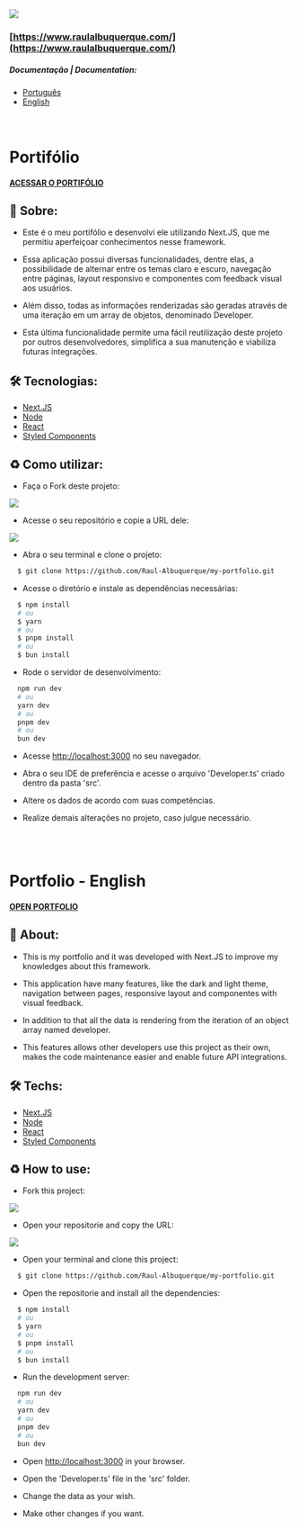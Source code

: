 <img src="https://servidor-estatico-eight-murex.vercel.app/portifolio.png" />

### [https://www.raulalbuquerque.com/](https://www.raulalbuquerque.com/)

##### Documentação | Documentation:
- <a href="#portifólio">Português</a>
- <a href="#portfolio---english">English</a>
<br><br><br>
# Portifólio

#### [ACESSAR O PORTIFÓLIO](https://www.raulalbuquerque.com/)

## 💬 Sobre:
* Este é o meu portifólio e desenvolvi ele utilizando Next.JS, que me permitiu aperfeiçoar conhecimentos nesse framework. 

* Essa aplicação possui diversas funcionalidades, dentre elas, a possibilidade de alternar entre os temas claro e escuro, navegação entre páginas, layout responsivo e componentes com feedback visual aos usuários.

* Além disso, todas as informações renderizadas são geradas através de uma iteração em um array de objetos, denominado Developer.

* Esta última funcionalidade permite uma fácil reutilização deste projeto por outros desenvolvedores, simplifica a sua manutenção e viabiliza futuras integrações.

## 🛠️ Tecnologias:
* [Next.JS](https://nextjs.org/)
* [Node](https://nodejs.org/en)
* [React](https://react.dev/)
* [Styled Components](https://styled-components.com/)

## ♻️ Como utilizar:
* Faça o Fork deste projeto:

<img src="https://servidor-estatico-eight-murex.vercel.app/fork.jpg" />

* Acesse o seu repositório e copie a URL dele:

<img src="https://servidor-estatico-eight-murex.vercel.app/clone.jpg" />

* Abra o seu terminal e clone o projeto:
```bash
  $ git clone https://github.com/Raul-Albuquerque/my-portfolio.git
```

* Acesse o diretório e instale as dependências necessárias:
```bash
  $ npm install 
  # ou
  $ yarn
  # ou
  $ pnpm install
  # ou
  $ bun install
```

* Rode o servidor de desenvolvimento:
```bash
  npm run dev
  # ou
  yarn dev
  # ou
  pnpm dev
  # ou
  bun dev
```

* Acesse [http://localhost:3000](http://localhost:3000) no seu navegador.

* Abra o seu IDE de preferência e acesse o arquivo 'Developer.ts' criado dentro da pasta 'src'.

* Altere os dados de acordo com suas competências.

* Realize demais alterações no projeto, caso julgue necessário.

<br/>
<br/>

# Portfolio - English

#### [OPEN PORTFOLIO](https://www.raulalbuquerque.com/)

## 💬 About:
* This is my portfolio and it was developed with Next.JS to improve my knowledges about this framework.

* This application have many features, like the dark and light theme, navigation between pages, responsive layout and componentes with visual feedback.

* In addition to that all the data is rendering from the iteration of an object array named developer.

* This features allows other developers use this project as their own, makes the code maintenance easier and enable future API integrations.


## 🛠️ Techs:
* [Next.JS](https://nextjs.org/)
* [Node](https://nodejs.org/en)
* [React](https://react.dev/)
* [Styled Components](https://styled-components.com/)

## ♻️ How to use:
* Fork this project:

<img src="https://servidor-estatico-eight-murex.vercel.app/fork.jpg" />

* Open your repositorie and copy the URL:

<img src="https://servidor-estatico-eight-murex.vercel.app/clone.jpg" />

* Open your terminal and clone this project:
```bash
  $ git clone https://github.com/Raul-Albuquerque/my-portfolio.git
```

* Open the repositorie and install all the dependencies:
```bash
  $ npm install 
  # ou
  $ yarn
  # ou
  $ pnpm install
  # ou
  $ bun install
```

* Run the development server:
```bash
  npm run dev
  # ou
  yarn dev
  # ou
  pnpm dev
  # ou
  bun dev
```

* Open [http://localhost:3000](http://localhost:3000) in your browser.

* Open the 'Developer.ts' file in the 'src' folder.

* Change the data as your wish.

* Make other changes if you want.
